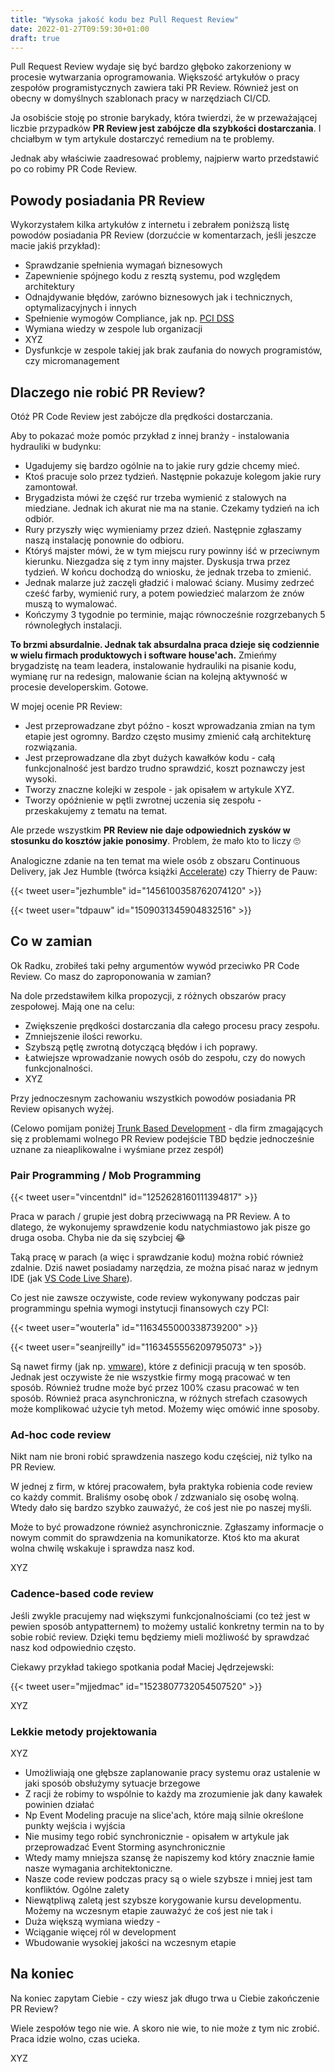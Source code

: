 ```yaml
---
title: "Wysoka jakość kodu bez Pull Request Review"
date: 2022-01-27T09:59:30+01:00
draft: true
---
```


Pull Request Review  wydaje się być bardzo głęboko zakorzeniony w procesie wytwarzania oprogramowania. Większość artykułów o pracy zespołów programistycznych zawiera taki PR Review. Również jest on obecny w domyślnych szablonach pracy w narzędziach CI/CD.

Ja osobiście stoję po stronie barykady, która twierdzi, że w przeważającej liczbie przypadków **PR Review jest zabójcze dla szybkości dostarczania**. I chciałbym w tym artykule dostarczyć remedium na te problemy.

Jednak aby właściwie zaadresować problemy, najpierw warto przedstawić po co robimy PR Code Review. 

##  Powody posiadania PR  Review

Wykorzystałem kilka artykułów z internetu i zebrałem poniższą listę powodów posiadania PR Review (dorzućcie w komentarzach, jeśli jeszcze macie jakiś przykład):

- Sprawdzanie spełnienia wymagań biznesowych
- Zapewnienie spójnego kodu z resztą systemu, pod względem architektury
- Odnajdywanie błędów, zarówno biznesowych jak i technicznych, optymalizacyjnych i innych
- Spełnienie wymogów Compliance, jak np. [PCI DSS](https://en.wikipedia.org/wiki/Payment_Card_Industry_Data_Security_Standard)
- Wymiana wiedzy w zespole lub organizacji
- XYZ
- Dysfunkcje w zespole takiej jak brak zaufania do nowych programistów, czy micromanagement


## Dlaczego nie robić PR Review?

Otóż PR Code Review jest zabójcze dla prędkości dostarczania. 

Aby to pokazać może pomóc przykład z innej branży - instalowania hydrauliki w budynku:
- Ugadujemy się bardzo ogólnie na to jakie rury gdzie chcemy mieć.
- Ktoś pracuje solo przez tydzień. Następnie pokazuje kolegom jakie rury zamontował.
- Brygadzista mówi że część rur trzeba wymienić z stalowych na miedziane. Jednak ich akurat nie ma na stanie. Czekamy tydzień na ich odbiór.
- Rury przyszły więc wymieniamy przez dzień. Następnie zgłaszamy naszą instalację ponownie do odbioru.
- Któryś majster mówi, że w tym miejscu rury powinny iść w przeciwnym kierunku. Niezgadza się z tym inny majster. Dyskusja trwa przez tydzień. W końcu dochodzą do wniosku, że jednak trzeba to zmienić.
- Jednak malarze już zaczęli gładzić i malować ściany. Musimy zedrzeć cześć farby, wymienić rury, a potem powiedzieć malarzom że znów muszą to wymalować.
- Kończymy 3 tygodnie po terminie, mając równocześnie rozgrzebanych 5 równoległych instalacji. 
 
**To brzmi absurdalnie. Jednak tak absurdalna praca dzieje się codziennie w wielu firmach produktowych i software house'ach.** Zmieńmy brygadzistę na team leadera, instalowanie hydrauliki na pisanie kodu, wymianę rur na redesign, malowanie ścian na kolejną aktywność w procesie developerskim. Gotowe.

W mojej ocenie PR Review:

- Jest przeprowadzane zbyt późno - koszt wprowadzania zmian na tym etapie jest ogromny. Bardzo często musimy zmienić całą architekturę rozwiązania.
- Jest przeprowadzane dla zbyt dużych kawałków kodu - całą funkcjonalność jest bardzo trudno sprawdzić, koszt poznawczy jest wysoki.
- Tworzy znaczne kolejki w zespole - jak opisałem w artykule XYZ.
- Tworzy opóźnienie w pętli zwrotnej uczenia się zespołu - przeskakujemy z tematu na temat.

Ale przede wszystkim **PR Review nie daje odpowiednich zysków w stosunku do kosztów jakie ponosimy**. Problem, że mało kto to liczy 🙄

Analogiczne zdanie na ten temat ma wiele osób z obszaru Continuous Delivery, jak Jez Humble (twórca książki [Accelerate](https://www.goodreads.com/en/book/show/35747076)) czy Thierry de Pauw:

{{< tweet user="jezhumble" id="1456100358762074120" >}}

{{< tweet user="tdpauw" id="1509031345904832516" >}}

## Co w zamian

Ok Radku, zrobiłeś taki pełny argumentów wywód przeciwko PR Code Review. Co masz do zaproponowania w zamian? 

Na dole przedstawiłem kilka propozycji, z różnych obszarów pracy zespołowej. Mają one na celu:

- Zwiększenie prędkości dostarczania dla całego procesu pracy zespołu.
- Zmniejszenie ilości reworku.
- Szybszą pętlę zwrotną dotyczącą błędów i ich poprawy.
- Łatwiejsze wprowadzanie nowych osób do zespołu, czy do nowych funkcjonalności.
- XYZ

Przy jednoczesnym zachowaniu wszystkich powodów posiadania PR Review opisanych wyżej.

(Celowo pomijam poniżej [Trunk Based Development](https://trunkbaseddevelopment.com/) - dla firm zmagających się z problemami wolnego PR Review podejście TBD będzie jednocześnie uznane za nieaplikowalne i wyśmiane przez zespół)

###  Pair Programming / Mob Programming

{{< tweet user="vincentdnl" id="1252628160111394817" >}}

Praca w parach / grupie jest dobrą przeciwwagą na PR Review. A to dlatego, że wykonujemy sprawdzenie kodu natychmiastowo jak pisze go druga osoba. Chyba nie da się szybciej 😂

Taką pracę w parach (a więc i sprawdzanie kodu) można robić również zdalnie. Dziś nawet posiadamy narzędzia, ze można pisać naraz w jednym IDE (jak [VS Code Live Share](https://code.visualstudio.com/learn/collaboration/live-share)).
 
Co jest nie zawsze oczywiste, code review wykonywany podczas pair programmingu spełnia wymogi instytucji finansowych czy PCI:

{{< tweet user="wouterla" id="1163455000338739200" >}}

{{< tweet user="seanjreilly" id="1163455556209795073" >}}

Są nawet firmy (jak np. [vmware](https://tanzu.vmware.com/developer/learningpaths/application-development/pair-programming/)), które z definicji pracują w ten sposób. Jednak jest oczywiste że nie wszystkie firmy mogą pracować w ten sposób. Również trudne może być przez 100% czasu pracować w ten sposób. Również praca asynchroniczna, w różnych strefach czasowych może komplikować użycie tyh metod.
Możemy więc omówić inne sposoby.

### Ad-hoc code review

Nikt nam nie broni robić sprawdzenia naszego kodu częściej, niż tylko na PR Review.

W jednej z firm, w której pracowałem, była praktyka robienia code review co każdy commit. Braliśmy osobę obok / zdzwanialo się osobę wolną. Wtedy dało się bardzo szybko zauważyć, że coś jest nie po naszej myśli.

Może to być prowadzone również asynchronicznie. Zgłaszamy informacje o nowym commit do sprawdzenia na komunikatorze. Ktoś kto ma akurat wolna chwilę wskakuje i sprawdza nasz kod.

XYZ

### Cadence-based code review

Jeśli zwykle pracujemy nad większymi funkcjonalnościami (co też jest w pewien sposób antypatternem) to możemy ustalić konkretny termin na to by sobie robić review. Dzięki temu będziemy mieli możliwość by sprawdzać nasz kod odpowiednio często.

Ciekawy przykład takiego spotkania podał Maciej Jędrzejewski:

{{< tweet user="mjjedmac" id="1523807732054507520" >}}

XYZ

###  Lekkie metody projektowania

XYZ

- Umożliwiają one głębsze zaplanowanie pracy systemu oraz ustalenie w jaki sposób obsłużymy sytuacje brzegowe
- Z racji że robimy to wspólnie to każdy ma zrozumienie jak dany kawałek powinien działać
- Np Event Modeling pracuje na slice'ach, które mają silnie określone punkty wejścia i wyjścia
- Nie musimy tego robić synchronicznie - opisałem w artykule jak przeprowadzać Event Storming asynchronicznie
- Wtedy mamy mniejsza szansę że napiszemy kod który znacznie łamie nasze wymagania architektoniczne.
- Nasze code review podczas pracy są o wiele szybsze i mniej jest tam konfliktów.
  Ogólne zalety
- Niewątpliwą zaletą jest szybsze korygowanie kursu developmentu. Możemy na wczesnym etapie zauważyć że coś jest nie tak i
- Duża większą wymiana wiedzy -
- Wciąganie więcej ról w development
- Wbudowanie wysokiej jakości na wczesnym etapie

## Na koniec

Na koniec zapytam Ciebie - czy wiesz jak długo trwa u Ciebie zakończenie PR Review?

Wiele zespołów tego nie wie. A skoro nie wie, to nie może z tym nic zrobić. Praca idzie wolno, czas ucieka. 

XYZ
